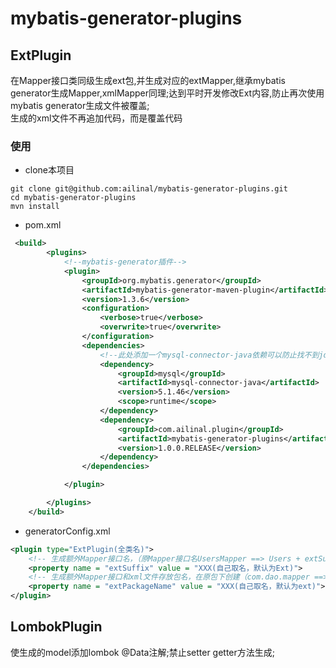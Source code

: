 # mybatis-generator-plugins


## ExtPlugin
在Mapper接口类同级生成ext包,并生成对应的extMapper,继承mybatis generator生成Mapper,xmlMapper同理;达到平时开发修改Ext内容,防止再次使用mybatis generator生成文件被覆盖;    
生成的xml文件不再追加代码，而是覆盖代码

### 使用

- clone本项目
```
git clone git@github.com:ailinal/mybatis-generator-plugins.git
cd mybatis-generator-plugins
mvn install
```
- pom.xml
```xml
 <build>
        <plugins>
            <!--mybatis-generator插件-->
            <plugin>
                <groupId>org.mybatis.generator</groupId>
                <artifactId>mybatis-generator-maven-plugin</artifactId>
                <version>1.3.6</version>
                <configuration>
                    <verbose>true</verbose>
                    <overwrite>true</overwrite>
                </configuration>
                <dependencies>
                    <!--此处添加一个mysql-connector-java依赖可以防止找不到jdbc Driver-->
                    <dependency>
                        <groupId>mysql</groupId>
                        <artifactId>mysql-connector-java</artifactId>
                        <version>5.1.46</version>
                        <scope>runtime</scope>
                    </dependency>
                    <dependency>
                        <groupId>com.ailinal.plugin</groupId>
                        <artifactId>mybatis-generator-plugins</artifactId>
                        <version>1.0.0.RELEASE</version>
                    </dependency>
                </dependencies>

            </plugin>

        </plugins>
    </build>
```
- generatorConfig.xml
```xml
<plugin type="ExtPlugin(全类名)">
    <!-- 生成额外Mapper接口名，（原Mapper接口名UsersMapper ==> Users + extSuffix + Mapper） -->
    <property name = "extSuffix" value = "XXX(自己取名，默认为Ext)">
    <!-- 生成额外Mapper接口和xml文件存放包名，在原包下创建（com.dao.mapper ==> com.dao.mapper.extPackageName） -->
    <property name = "extPackageName" value = "XXX(自己取名，默认为ext)"> 
</plugin>
```

## LombokPlugin
使生成的model添加lombok @Data注解;禁止setter getter方法生成; 
